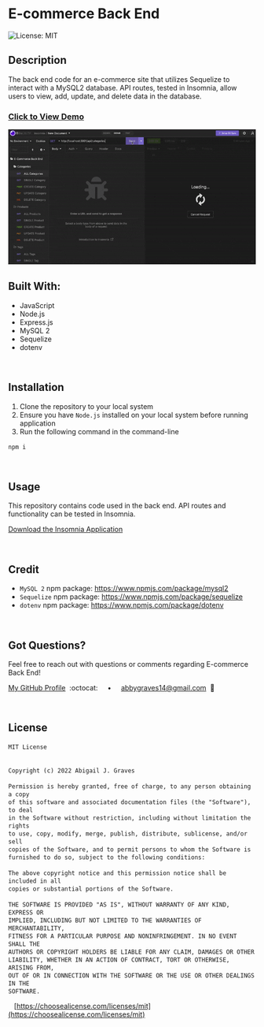 # E-commerce Back End

![License: MIT](https://img.shields.io/badge/License-MIT-FF8B00.svg)

## **Description**
The back end code for an e-commerce site that utilizes Sequelize to interact with a MySQL2 database. API routes, tested in Insomnia, allow users to view, add, update, and delete data in the database. 

### [Click to View Demo](https://youtu.be/SMBab7rwTW4)

<img src="./assets/e-commerce-back-end.gif" width="800px"/>

<br/>

## **Built With:**
  + JavaScript
  + Node.js
  + Express.js
  + MySQL 2
  + Sequelize
  + dotenv

<br/>

## **Installation** 
1. Clone the repository to your local system
2. Ensure you have `Node.js` installed on your local system before running application
3. Run the following command in the command-line
```md
npm i
```

<br/>

## **Usage** 
This repository contains code used in the back end. API routes and functionality can be tested in Insomnia.

[Download the Insomnia Application](https://insomnia.rest/)

<br/>

## **Credit**
  + `MySQL 2` npm package: https://www.npmjs.com/package/mysql2
  + `Sequelize` npm package: https://www.npmjs.com/package/sequelize
  + `dotenv` npm package: https://www.npmjs.com/package/dotenv

<br/>

## **Got Questions?**
Feel free to reach out with questions or comments regarding E-commerce Back End!

[My GitHub Profile](https://github.com/abbygraves)&nbsp; :octocat: &nbsp;&nbsp;&nbsp; • &nbsp;&nbsp;&nbsp; abbygraves14@gmail.com&nbsp; :incoming_envelope:

<br/>

## **License**
```
MIT License


Copyright (c) 2022 Abigail J. Graves

Permission is hereby granted, free of charge, to any person obtaining a copy
of this software and associated documentation files (the "Software"), to deal
in the Software without restriction, including without limitation the rights
to use, copy, modify, merge, publish, distribute, sublicense, and/or sell
copies of the Software, and to permit persons to whom the Software is
furnished to do so, subject to the following conditions:

The above copyright notice and this permission notice shall be included in all
copies or substantial portions of the Software.

THE SOFTWARE IS PROVIDED "AS IS", WITHOUT WARRANTY OF ANY KIND, EXPRESS OR
IMPLIED, INCLUDING BUT NOT LIMITED TO THE WARRANTIES OF MERCHANTABILITY,
FITNESS FOR A PARTICULAR PURPOSE AND NONINFRINGEMENT. IN NO EVENT SHALL THE
AUTHORS OR COPYRIGHT HOLDERS BE LIABLE FOR ANY CLAIM, DAMAGES OR OTHER
LIABILITY, WHETHER IN AN ACTION OF CONTRACT, TORT OR OTHERWISE, ARISING FROM,
OUT OF OR IN CONNECTION WITH THE SOFTWARE OR THE USE OR OTHER DEALINGS IN THE
SOFTWARE.
```

&nbsp;&nbsp; [https://choosealicense.com/licenses/mit](https://choosealicense.com/licenses/mit)